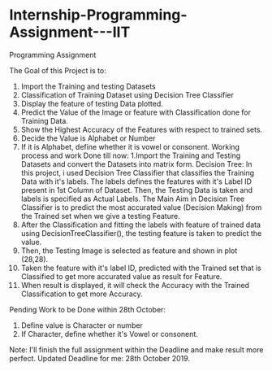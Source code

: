 # Internship-Programming-Assignment---IIT
Programming Assignment

The Goal of this Project is to:
  1. Import the Training and testing Datasets
  2. Classification of Training Dataset using Decision Tree Classifier
  3. Display the feature of testing Data plotted.
  4. Predict the Value of the Image or feature with Classification done for Training Data.
  5. Show the Highest Accuracy of the Features with respect to trained sets.
  6. Decide the Value is Alphabet or Number
  7. If it is Alphabet, define whether it is vowel or consonent.
Working process and work Done till now:
  1.Import the Training and Testing Datasets and convert the Datasets into matrix form.
  Decision Tree:
    In this project, i used Decision Tree Classifier that classifies the Training Data with it's labels. The labels defines the features         with it's Label ID present in 1st Column of Dataset. Then, the Testing Data is taken and labels is specified as Actual Labels.
    The Main Aim in Decision Tree Classifier is to predict the most accurated value (Decision Making) from the Trained set when we give a       testing Feature.
  2. After the Classification and fitting the labels with feature of trained data using DecisionTreeClassifier(), the testing feature is          taken to predict the value.
  3. Then, the Testing Image is selected as feature and shown in plot (28,28).
  4. Taken the feature with it's label ID, predicted with the Trained set that is Classified to get more accurated value as result for            Feature.
  5. When result is displayed, it will check the Accuracy with the Trained Classification to get more Accuracy.
  
 Pending Work to be Done within 28th October:
 1. Define value is Character or number
 2. If Character, define whether it's Vowel or consonent.
 
 Note: I'll finish the full assignment within the Deadline and make result more perfect. Updated Deadline for me: 28th October 2019.
